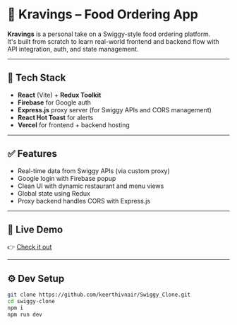 # 🍴 Kravings – Food Ordering App

**Kravings** is a personal take on a Swiggy-style food ordering platform.  
It's built from scratch to learn real-world frontend and backend flow with API integration, auth, and state management.

---

## 🔧 Tech Stack

- **React** (Vite) + **Redux Toolkit**
- **Firebase** for Google auth
- **Express.js** proxy server (for Swiggy APIs and CORS management)
- **React Hot Toast** for alerts
- **Vercel** for frontend + backend hosting

---

## ✅ Features

- Real-time data from Swiggy APIs (via custom proxy)
- Google login with Firebase popup
- Clean UI with dynamic restaurant and menu views
- Global state using Redux
- Proxy backend handles CORS with Express.js

---

## 🔗 Live Demo

👉 [Check it out](https://food-ordering-45aus1iro-kees-projects-cdb7990e.vercel.app/)

---

## ⚙ Dev Setup

```bash
git clone https://github.com/keerthivnair/Swiggy_Clone.git
cd swiggy-clone
npm i
npm run dev
